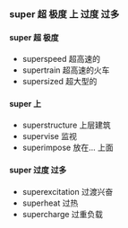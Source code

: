 ### super 超 极度 上 过度 过多

#### super 超 极度  
- superspeed 超高速的
- supertrain 超高速的火车
- supersized 超大型的

####   super 上  
- superstructure 上层建筑
- supervise 监视
- superimpose 放在... 上面 

#### super  过度 过多
- superexcitation 过渡兴奋
- superheat  过热
- supercharge 过重负载
